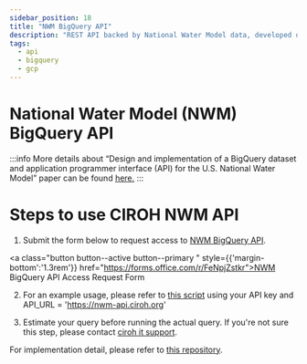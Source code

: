 ```yaml
---
sidebar_position: 18
title: "NWM BigQuery API"
description: "REST API backed by National Water Model data, developed on Google Cloud Platform"
tags:
  - api
  - bigquery
  - gcp
---
```


# National Water Model (NWM) BigQuery API

:::info
More details about “Design and implementation of a BigQuery dataset and application programmer interface (API) for the U.S. National Water Model” paper can be found [here.](https://www.sciencedirect.com/science/article/pii/S1364815224001841)
:::

# Steps to use CIROH NWM API
1. Submit the form below to request access to [NWM BigQuery API](https://nwm-api.ciroh.org/).

<a class="button button--active button--primary " style={{'margin-bottom':'1.3rem'}} href="https://forms.office.com/r/FeNpjZstkr">NWM BigQuery API Access Request Form</a>

2. For an example usage, please refer to [this script](https://github.com/BYU-Hydroinformatics/api-nwm-gcp/blob/main/examples/notebooks/nwm_usgs_streamflow_plot.ipynb) using your API key and API_URL = 'https://nwm-api.ciroh.org'

3. Estimate your query before running the actual query. If you're not sure this step, please contact [ciroh it support](https://ciroh.ua.edu/contact-us/).

For implementation detail, please refer to [this repository](https://github.com/BYU-Hydroinformatics/api-nwm-gcp).
